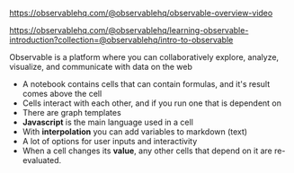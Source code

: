 https://observablehq.com/@observablehq/observable-overview-video

https://observablehq.com/@observablehq/learning-observable-introduction?collection=@observablehq/intro-to-observable

Observable is a platform where you can collaboratively explore, analyze, visualize, and communicate with data on the web

- A notebook contains cells that can contain formulas, and it's result comes above the cell
- Cells interact with each other, and if you run one that is dependent on 
- There are graph templates
- **Javascript** is the main language used in a cell
- With **interpolation** you can add variables to markdown (text)
- A lot of options for user inputs and interactivity
- When a cell changes its **value**, any other cells that depend on it are re-evaluated.

